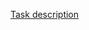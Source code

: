 [Task description](https://softuni.bg/downloads/svn/entry-module/python/03.PB-Python-Conditional-Statements-Advanced/03.PB-Python-Conditional-Statements-Advanced-Exercise.docx)
